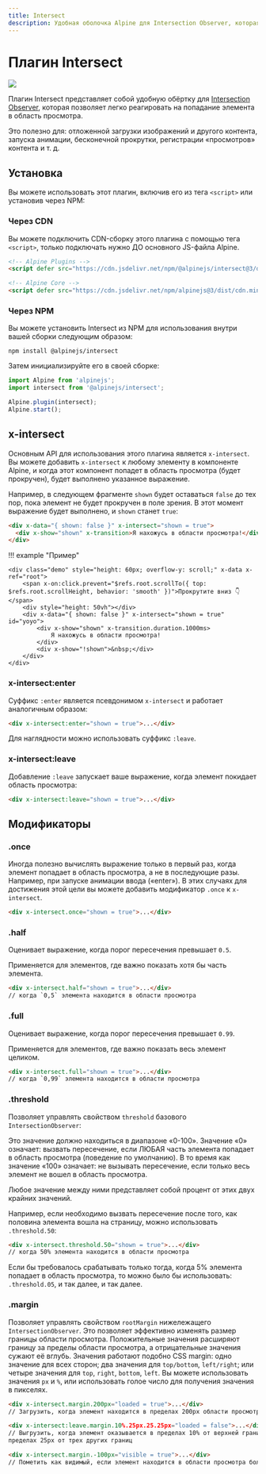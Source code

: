 ```yaml
---
title: Intersect
description: Удобная оболочка Alpine для Intersection Observer, которая позволяет легко реагировать, когда элемент попадает в область просмотра.
---
```


# Плагин Intersect

![](https://alpinejs.dev/social_intersect.jpg)

Плагин Intersect представляет собой удобную обёртку для [Intersection Observer](https://developer.mozilla.org/ru/docs/Web/API/Intersection_Observer_API), которая позволяет легко реагировать на попадание элемента в область просмотра.

Это полезно для: отложенной загрузки изображений и другого контента, запуска анимации, бесконечной прокрутки, регистрации «просмотров» контента и т. д.

<a name="installation"></a>

## Установка

Вы можете использовать этот плагин, включив его из тега `<script>` или установив через NPM:

### Через CDN

Вы можете подключить CDN-сборку этого плагина с помощью тега `<script>`, только подключать нужно ДО основного JS-файла Alpine.

```html
<!-- Alpine Plugins -->
<script defer src="https://cdn.jsdelivr.net/npm/@alpinejs/intersect@3/dist/cdn.min.js"></script>

<!-- Alpine Core -->
<script defer src="https://cdn.jsdelivr.net/npm/alpinejs@3/dist/cdn.min.js"></script>
```

### Через NPM

Вы можете установить Intersect из NPM для использования внутри вашей сборки следующим образом:

```shell
npm install @alpinejs/intersect
```

Затем инициализируйте его в своей сборке:

```js
import Alpine from 'alpinejs';
import intersect from '@alpinejs/intersect';

Alpine.plugin(intersect);
Alpine.start();
```

<a name="x-intersect"></a>

## x-intersect

Основным API для использования этого плагина является `x-intersect`. Вы можете добавить `x-intersect` к любому элементу в компоненте Alpine, и когда этот компонент попадет в область просмотра (будет прокручен), будет выполнено указанное выражение.

Например, в следующем фрагменте `shown` будет оставаться `false` до тех пор, пока элемент не будет прокручен в поле зрения. В этот момент выражение будет выполнено, и `shown` станет `true`:

```html
<div x-data="{ shown: false }" x-intersect="shown = true">
  <div x-show="shown" x-transition>Я нахожусь в области просмотра!</div>
</div>
```

!!! example "Пример"

    <div class="demo" style="height: 60px; overflow-y: scroll;" x-data x-ref="root">
        <span x-on:click.prevent="$refs.root.scrollTo({ top: $refs.root.scrollHeight, behavior: 'smooth' })">Прокрутите вниз 👇</span>
        <div style="height: 50vh"></div>
        <div x-data="{ shown: false }" x-intersect="shown = true" id="yoyo">
            <div x-show="shown" x-transition.duration.1000ms>
                Я нахожусь в области просмотра!
            </div>
            <div x-show="!shown">&nbsp;</div>
        </div>
    </div>

<a name="x-intersect-enter"></a>

### x-intersect:enter

Суффикс `:enter` является псевдонимом `x-intersect` и работает аналогичным образом:

```html
<div x-intersect:enter="shown = true">...</div>
```

Для наглядности можно использовать суффикс `:leave`.

<a name="x-intersect-leave"></a>

### x-intersect:leave

Добавление `:leave` запускает ваше выражение, когда элемент покидает область просмотра:

```html
<div x-intersect:leave="shown = true">...</div>
```

<a name="modifiers"></a>

## Модификаторы

<a name="once"></a>

### .once

Иногда полезно вычислять выражение только в первый раз, когда элемент попадает в область просмотра, а не в последующие разы. Например, при запуске анимации ввода («enter»). В этих случаях для достижения этой цели вы можете добавить модификатор `.once` к `x-intersect`.

```html
<div x-intersect.once="shown = true">...</div>
```

<a name="half"></a>

### .half

Оценивает выражение, когда порог пересечения превышает `0.5`.

Применяется для элементов, где важно показать хотя бы часть элемента.

```html
<div x-intersect.half="shown = true">...</div>
// когда `0,5` элемента находится в области просмотра
```

<a name="full"></a>

### .full

Оценивает выражение, когда порог пересечения превышает `0.99`.

Применяется для элементов, где важно показать весь элемент целиком.

```html
<div x-intersect.full="shown = true">...</div>
// когда `0,99` элемента находится в области просмотра
```

<a name="threshold"></a>

### .threshold

Позволяет управлять свойством `threshold` базового `IntersectionObserver`:

Это значение должно находиться в диапазоне «0-100». Значение «0» означает: вызвать пересечение, если ЛЮБАЯ часть элемента попадает в область просмотра (поведение по умолчанию). В то время как значение «100» означает: не вызывать пересечение, если только весь элемент не вошел в область просмотра.

Любое значение между ними представляет собой процент от этих двух крайних значений.

Например, если необходимо вызвать пересечение после того, как половина элемента вошла на страницу, можно использовать `.threshold.50`:

```html
<div x-intersect.threshold.50="shown = true">...</div>
// когда 50% элемента находится в области просмотра
```

Если бы требовалось срабатывать только тогда, когда 5% элемента попадает в область просмотра, то можно было бы использовать: `.threshold.05`, и так далее, и так далее.

<a name="margin"></a>

### .margin

Позволяет управлять свойством `rootMargin` нижележащего `IntersectionObserver`.
Это позволяет эффективно изменять размер границы области просмотра. Положительные значения
расширяют границу за пределы области просмотра, а отрицательные значения сужают её вглубь. Значения
работают подобно CSS margin: одно значение для всех сторон; два значения для `top/bottom`, `left/right`; или
четыре значения для `top`, `right`, `bottom`, `left`. Вы можете использовать значения `px` и `%`, или использовать голое число для получения значения в пикселях.

```html
<div x-intersect.margin.200px="loaded = true">...</div>
// Загрузить, когда элемент находится в пределах 200px области просмотра
```

```html
<div x-intersect:leave.margin.10%.25px.25.25px="loaded = false">...</div>
// Выгрузить, когда элемент оказывается в пределах 10% от верхней границы области просмотра или в
пределах 25px от трех других границ
```

```html
<div x-intersect.margin.-100px="visible = true">...</div>
// Пометить как видимый, если элемент находится в области просмотра более чем на 100 пикселей.
```
